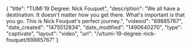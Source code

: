 {
    "title": "TUMI 19 Degree: Nick Fouquet",
    "description": "We all have a destination. It doesn't matter how you get there. What's important is that you go. This is Nick Fouquet's perfect journey.",
    "videoid": "69885767",
    "date_created": "1475512834",
    "date_modified": "1490640270",
    "type": "captivate",
    "layout": "video",
    "url": "\/v\/tumi-19-degree-nick-fouquet\/69885767"
}
